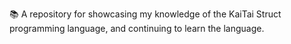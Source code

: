 📚️ A repository for showcasing my knowledge of the KaiTai Struct programming language, and continuing to learn the language. 

